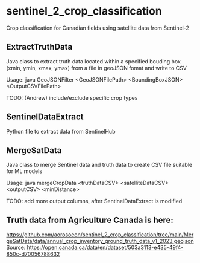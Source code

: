 # sentinel_2_crop_classification
Crop classification for Canadian fields using satellite data from Sentinel-2

## ExtractTruthData
Java class to extract truth data located within a specified bouding box (xmin, ymin, xmax, ymax) from a file in geoJSON fomat and write to CSV

Usage: java GeoJSONFilter \<GeoJSONFilePath\> \<BoundingBoxJSON\> \<OutputCSVFilePath\>

TODO: (Andrew) include/exclude specific crop types 

## SentinelDataExtract
Python file to extract data from SentinelHub

## MergeSatData
Java class to merge Sentinel data and truth data to create CSV file suitable for ML models 

Usage: java mergeCropData \<truthDataCSV\> \<satelliteDataCSV\> \<outputCSV\> \<minDistance\>

TODO: add more output columns, after SentinelDataExtract is modified

## Truth data from Agriculture Canada is here:
https://github.com/aorosoeon/sentinel_2_crop_classification/tree/main/MergeSatData/data/annual_crop_inventory_ground_truth_data_v1_2023.geojson
Source: https://open.canada.ca/data/en/dataset/503a3113-e435-49f4-850c-d70056788632
